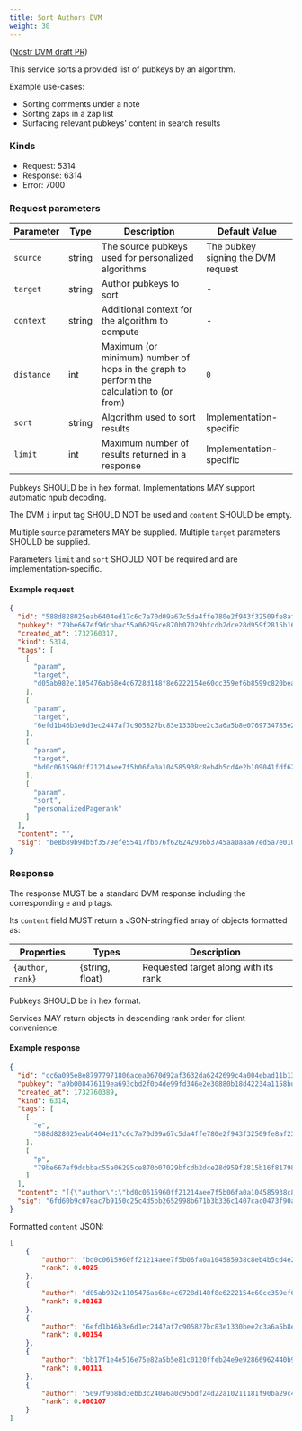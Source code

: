 ```yaml
---
title: Sort Authors DVM
weight: 30
---
```


([Nostr DVM draft PR](https://github.com/nostr-protocol/data-vending-machines/pull/38))

This service sorts a provided list of pubkeys by an algorithm.

Example use-cases:

 - Sorting comments under a note
 - Sorting zaps in a zap list
 - Surfacing relevant pubkeys' content in search results

### Kinds

 - Request: 5314
 - Response: 6314
 - Error: 7000

### Request parameters

| Parameter | Type | Description | Default Value |
|-----|-----|-----|-----|
| `source` | string | The source pubkeys used for personalized algorithms | The pubkey signing the DVM request |
| `target` | string | Author pubkeys to sort | - |
| `context` | string | Additional context for the algorithm to compute | - |
| `distance` | int | Maximum (or minimum) number of hops in the graph to perform the calculation to (or from) | `0` |
| `sort` | string | Algorithm used to sort results | Implementation-specific |
| `limit` | int | Maximum number of results returned in a response | Implementation-specific |

Pubkeys SHOULD be in hex format. Implementations MAY support automatic npub decoding.

The DVM `i` input tag SHOULD NOT be used and `content` SHOULD be empty.

Multiple `source` parameters MAY be supplied. Multiple `target` parameters SHOULD be supplied.

Parameters `limit` and `sort` SHOULD NOT be required and are implementation-specific.

#### Example request

```json
{
  "id": "588d828025eab6404ed17c6c7a70d09a67c5da4ffe780e2f943f32509fe8af23",
  "pubkey": "79be667ef9dcbbac55a06295ce870b07029bfcdb2dce28d959f2815b16f81798",
  "created_at": 1732760317,
  "kind": 5314,
  "tags": [
    [
      "param",
      "target",
      "d05ab982e1105476ab68e4c6728d148f8e6222154e60cc359ef6b8599c820bea",
    ],
    [
      "param",
      "target",
      "6efd1b46b3e6d1ec2447af7c905827bc83e1330bee2c3a6a5b8e0769734785e2",
    ],
    [
      "param",
      "target",
      "bd0c0615960ff21214aee7f5b06fa0a104585938c8eb4b5cd4e2b109041fdf62",
    ],
    [
      "param",
      "sort",
      "personalizedPagerank"
    ]
  ],
  "content": "",
  "sig": "be8b89b9db5f3579efe55417fbb76f626242936b3745aa0aaa67ed5a7e0107c7caa9a96bd1e78521528b642f240d972dcec88d6655992a80980a9acfd0c9ce72"
}
```

### Response

The response MUST be a standard DVM response including the corresponding `e` and `p` tags. 

Its `content` field MUST return a JSON-stringified array of objects formatted as:

| Properties | Types | Description |
|-----|-----|-----|
| {`author`, `rank`} | {string, float} | Requested target along with its rank |

Pubkeys SHOULD be in hex format.

Services MAY return objects in descending rank order for client convenience.

#### Example response

```json
{
  "id": "cc6a095e8e87977971806acea0670d92af3632da6242699c4a004ebad11b1347",
  "pubkey": "a9b008476119ea693cbd2f0b4de99fd346e2e30880b18d42234a1158bd323783",
  "created_at": 1732760389,
  "kind": 6314,
  "tags": [
    [
      "e",
      "588d828025eab6404ed17c6c7a70d09a67c5da4ffe780e2f943f32509fe8af23"
    ],
    [
      "p",
      "79be667ef9dcbbac55a06295ce870b07029bfcdb2dce28d959f2815b16f81798"
    ]
  ],
  "content": "[{\"author\":\"bd0c0615960ff21214aee7f5b06fa0a104585938c8eb4b5cd4e2b109041fdf62\",\"rank\":0.0025},{\"author\":\"d05ab982e1105476ab68e4c6728d148f8e6222154e60cc359ef6b8599c820bea\",\"rank\":0.00163},{\"author\":\"6efd1b46b3e6d1ec2447af7c905827bc83e1330bee2c3a6a5b8e0769734785e2\",\"rank\":0.00154},{\"author\":\"bb17f1e4e516e75e82a5b5e81c0120ffeb24e9e92866962440b9888ae82e42a1\",\"rank\":0.00111},{\"author\":\"5097f9b8bd3ebb3c240a6a0c95bdf24d22a10211181f90ba29c41c31c889ba0a\",\"rank\":0.000107}]",
  "sig": "6fd60b9c07eac7b9150c25c4d5bb2652998b671b3b336c1407cac0473f90a25bfae5636a4eb27bcf40d2ba6f0b5f25e3300d3fdbae295dc9f2fc5cf74b793c11"
}
```

Formatted `content` JSON:

```json
[
	{
		"author": "bd0c0615960ff21214aee7f5b06fa0a104585938c8eb4b5cd4e2b109041fdf62",
		"rank": 0.0025
	},
	{
		"author": "d05ab982e1105476ab68e4c6728d148f8e6222154e60cc359ef6b8599c820bea",
		"rank": 0.00163
	},
	{
		"author": "6efd1b46b3e6d1ec2447af7c905827bc83e1330bee2c3a6a5b8e0769734785e2",
		"rank": 0.00154
	},
	{
		"author": "bb17f1e4e516e75e82a5b5e81c0120ffeb24e9e92866962440b9888ae82e42a1",
		"rank": 0.00111
	},
	{
		"author": "5097f9b8bd3ebb3c240a6a0c95bdf24d22a10211181f90ba29c41c31c889ba0a",
		"rank": 0.000107
	}
]
```
